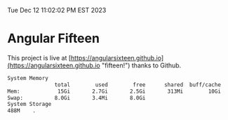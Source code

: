 Tue Dec 12 11:02:02 PM EST 2023

# Angular Fifteen


This project is live at [https://angularsixteen.github.io](https://angularsixteen.github.io "fifteen!") thanks to Github.

```bash
System Memory
               total        used        free      shared  buff/cache   available
Mem:            15Gi       2.7Gi       2.5Gi       313Mi        10Gi        12Gi
Swap:          8.0Gi       3.4Mi       8.0Gi
System Storage
488M	.
```
